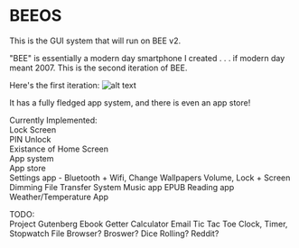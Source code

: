 # BEEOS
This is the GUI system that will run on BEE v2.

"BEE" is essentially a modern day smartphone I created . . . if modern day meant 2007.
This is the second iteration of BEE.

Here's the first iteration:
![alt text](https://imgur.com/a/H84v04Z "Test")





It has a fully fledged app system, and there is even an app store!


Currently Implemented:  
Lock Screen  
PIN Unlock  
Existance of Home Screen  
App system  
App store  
Settings app - Bluetooth + Wifi, Change Wallpapers
Volume, Lock + Screen Dimming
File Transfer System
Music app
EPUB Reading app  
Weather/Temperature App

TODO:  
Project Gutenberg Ebook Getter
Calculator
Email
Tic Tac Toe
Clock, Timer, Stopwatch
File Browser?
Broswer?
Dice Rolling?
Reddit?

